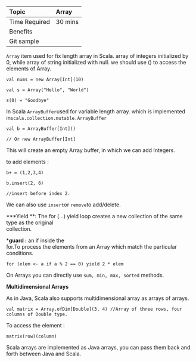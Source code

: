 | Topic | Array |
| :--- | :--- |
| Time Required | 30 mins |
| Benefits |  |
| Git sample |  |

`Array` item used for fix length array in Scala. array of integers initialized by 0, while array of string initialized with null. we should use \(\) to access the elements of Array.

`val nums = new Array[Int](10)`

`val s = Array("Hello", "World")`

`s(0) = "Goodbye"`

In Scala `ArrayBuffer`used for variable length array. which is implemented in`scala.collection.mutable.ArrayBuffer`

`val b = ArrayBuffer[Int]()`

`// Or new ArrayBuffer[Int]`

This will create an empty Array buffer, in which we can add Integers.

to add elements :

`b+ = (1,2,3,4)`

`b.insert(2, 6)`

`//insert before index 2.`

We can also use `insert`or `remove`to add/delete.

\***Yield **: The for \(...\) yield loop creates a new collection of the same type as the original  
 collection.

\***guard :** an if inside the  
 for.To process the elements from an Array which match the particular conditions.

`for (elem <- a if a % 2 == 0) yield 2 * elem`

On Arrays you can directly use `sum, min, max, sorted` methods.

**Multidimensional Arrays**

As in Java, Scala also supports multidimensional array as arrays of arrays.

`val matrix = Array.ofDim[Double](3, 4) //Array of three rows, four columns of Double type.`

To access the element :

`matrix(row)(column)`

Scala arrays are implemented as Java arrays, you can pass them back and forth between Java and Scala.

